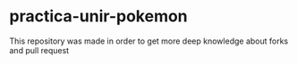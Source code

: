 # practica-unir-pokemon
This repository was made in order to get more deep knowledge about forks and pull request
